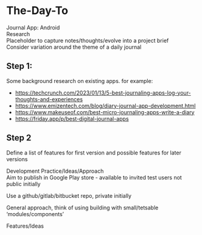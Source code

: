 # The-Day-To

Journal App: Android  
Research  
Placeholder to capture notes/thoughts/evolve into a project brief  
Consider variation around the theme of a daily journal  

## Step 1:  
Some background research on existing apps. for example:  

- https://techcrunch.com/2023/01/13/5-best-journaling-apps-log-your-thoughts-and-experiences  
- https://www.emizentech.com/blog/diary-journal-app-development.html  
- https://www.makeuseof.com/best-micro-journaling-apps-write-a-diary  
- https://friday.app/p/best-digital-journal-apps  

## Step 2  
Define a list of features for first version and possible features for later versions  

Development Practice/Ideas/Approach  
Aim to publish in Google Play store - available to invited test users not public initially  

Use a github/gitlab/bitbucket repo, private initially  

General approach, think of using building with small/tetsable ‘modules/components’  

Features/Ideas

